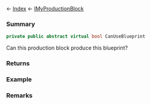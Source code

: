 ← [Index](Api-Index) ← [IMyProductionBlock](Sandbox.ModAPI.Ingame.IMyProductionBlock)

### Summary

```csharp
private public abstract virtual bool CanUseBlueprint
```

Can this production block produce this blueprint?

### Returns



### Example

### Remarks

